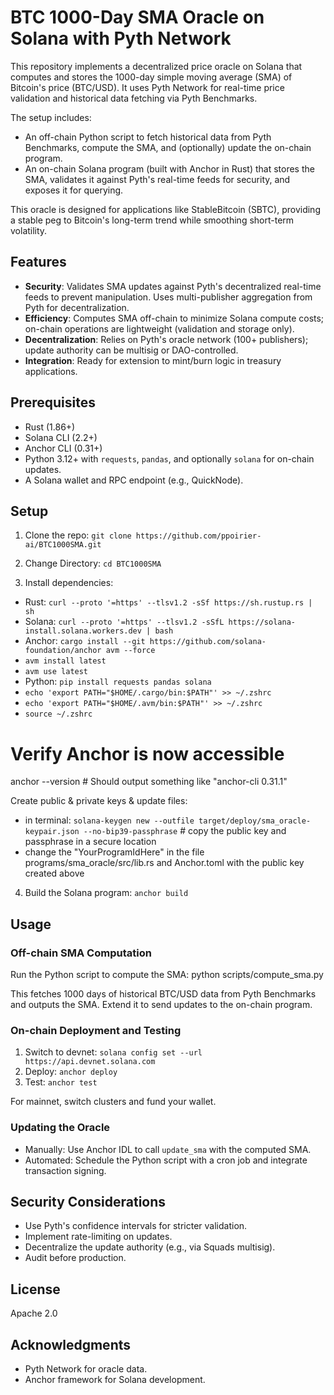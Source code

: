 # BTC 1000-Day SMA Oracle on Solana with Pyth Network

This repository implements a decentralized price oracle on Solana that computes and stores the 1000-day simple moving average (SMA) of Bitcoin's price (BTC/USD). It uses Pyth Network for real-time price validation and historical data fetching via Pyth Benchmarks.

The setup includes:
- An off-chain Python script to fetch historical data from Pyth Benchmarks, compute the SMA, and (optionally) update the on-chain program.
- An on-chain Solana program (built with Anchor in Rust) that stores the SMA, validates it against Pyth's real-time feeds for security, and exposes it for querying.

This oracle is designed for applications like StableBitcoin (SBTC), providing a stable peg to Bitcoin's long-term trend while smoothing short-term volatility.

## Features
- **Security**: Validates SMA updates against Pyth's decentralized real-time feeds to prevent manipulation. Uses multi-publisher aggregation from Pyth for decentralization.
- **Efficiency**: Computes SMA off-chain to minimize Solana compute costs; on-chain operations are lightweight (validation and storage only).
- **Decentralization**: Relies on Pyth's oracle network (100+ publishers); update authority can be multisig or DAO-controlled.
- **Integration**: Ready for extension to mint/burn logic in treasury applications.

## Prerequisites
- Rust (1.86+)
- Solana CLI (2.2+)
- Anchor CLI (0.31+)
- Python 3.12+ with `requests`, `pandas`, and optionally `solana` for on-chain updates.
- A Solana wallet and RPC endpoint (e.g., QuickNode).

## Setup
1. Clone the repo:
`git clone https://github.com/ppoirier-ai/BTC1000SMA.git`

2. Change Directory:
`cd BTC1000SMA`

3. Install dependencies:
- Rust: `curl --proto '=https' --tlsv1.2 -sSf https://sh.rustup.rs | sh`
- Solana: `curl --proto '=https' --tlsv1.2 -sSfL https://solana-install.solana.workers.dev | bash`
- Anchor: `cargo install --git https://github.com/solana-foundation/anchor avm --force`
- `avm install latest`
- `avm use latest`
- Python: `pip install requests pandas solana`
- `echo 'export PATH="$HOME/.cargo/bin:$PATH"' >> ~/.zshrc`
- `echo 'export PATH="$HOME/.avm/bin:$PATH"' >> ~/.zshrc`
- `source ~/.zshrc`

# Verify Anchor is now accessible
anchor --version  # Should output something like "anchor-cli 0.31.1"

Create public & private keys & update files:
- in terminal: `solana-keygen new --outfile target/deploy/sma_oracle-keypair.json --no-bip39-passphrase` # copy the public key and passphrase in a secure location
- change the "YourProgramIdHere" in the file programs/sma_oracle/src/lib.rs and Anchor.toml with the public key created above

4. Build the Solana program:
`anchor build`

## Usage

### Off-chain SMA Computation
Run the Python script to compute the SMA:
python scripts/compute_sma.py

This fetches 1000 days of historical BTC/USD data from Pyth Benchmarks and outputs the SMA. Extend it to send updates to the on-chain program.

### On-chain Deployment and Testing
1. Switch to devnet: `solana config set --url https://api.devnet.solana.com`
2. Deploy: `anchor deploy`
3. Test: `anchor test`

For mainnet, switch clusters and fund your wallet.

### Updating the Oracle
- Manually: Use Anchor IDL to call `update_sma` with the computed SMA.
- Automated: Schedule the Python script with a cron job and integrate transaction signing.

## Security Considerations
- Use Pyth's confidence intervals for stricter validation.
- Implement rate-limiting on updates.
- Decentralize the update authority (e.g., via Squads multisig).
- Audit before production.

## License
Apache 2.0

## Acknowledgments
- Pyth Network for oracle data.
- Anchor framework for Solana development.
